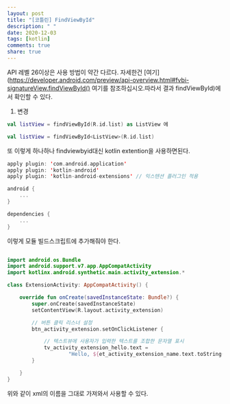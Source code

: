 ```yaml
---
layout: post
title: "[코틀린] FindViewById"
description: " "
date: 2020-12-03
tags: [kotlin]
comments: true
share: true
---
```




API 레벨 26이상은 사용 방법이 약간 다르다. 자세한건 [여기](https://developer.android.com/preview/api-overview.html#fvbi-signatureView.findViewById() 여기를 참조하십시오.따라서 결과 findViewById)에서 확인할 수 있다.

1. 변경

```kotlin
val listView = findViewById(R.id.list) as ListView 에
```

```kotlin
val listView = findViewById<ListView>(R.id.list)
```

또 이렇게 하나하나 findviewbyid대신 kotlin extention을 사용하면된다.

```kotlin
apply plugin: 'com.android.application'
apply plugin: 'kotlin-android'
apply plugin: 'kotlin-android-extensions' // 익스텐션 플러그인 적용

android {
    ...
}

dependencies {
    ...
}
```

이렇게 모듈 빌드스크립트에 추가해줘야 한다. 


```kotlin 

import android.os.Bundle
import android.support.v7.app.AppCompatActivity
import kotlinx.android.synthetic.main.activity_extension.*

class ExtensionActivity: AppCompatActivity() {

    override fun onCreate(savedInstanceState: Bundle?) {
        super.onCreate(savedInstanceState)
        setContentView(R.layout.activity_extension)

        // 버튼 클릭 리스너 설정
        btn_activity_extension.setOnClickListener {

            // 텍스트뷰에 사용자가 입력한 텍스트를 조합한 문자열 표시
            tv_activity_extension_hello.text =
                    "Hello, ${et_activity_extension_name.text.toString()}"
        }

    }
}
```

위와 같이 xml의 이름을 그대로 가져와서 사용할 수 있다.